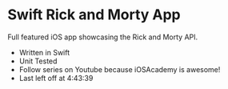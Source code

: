 # Swift Rick and Morty App

Full featured iOS app showcasing the Rick and Morty API.

- Written in Swift
- Unit Tested
- Follow series on Youtube because iOSAcademy is awesome!
- Last left off at 4:43:39
